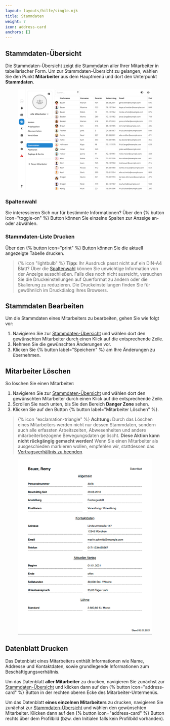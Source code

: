 ```yaml
---
layout: layouts/hilfe/single.njk
title: Stammdaten
weight: 7
icon: address-card
anchors: []
---
```


## Stammdaten-Übersicht

Die Stammdaten-Übersicht zeigt die Stammdaten aller Ihrer Mitarbeiter in tabellarischer Form. Um zur
Stammdaten-Übersicht zu gelangen, wählen Sie den Punkt **Mitarbeiter** aus dem Hauptmenü und dort den Unterpunkt
**Stammdaten**.

<figure caption="Die Stammdaten-Übersicht zeigt die Stammdaten aller Ihrer Mitarbeiter in tabellarischer Form.">
<img src="uebersicht.png" />
</figure>

### Spaltenwahl

Sie interessieren Sich nur für bestimmte Informationen? Über den {% button icon="toggle-on" %} Button können Sie einzelne Spalten zur Anzeige an- oder abwählen.

### Stammdaten-Liste Drucken

Über den {% button icon="print" %} Button können Sie die aktuell angezeigte Tabelle drucken.

> {% icon "lightbulb" %} **Tipp:** Ihr Ausdruck passt nicht auf ein DIN-A4 Blatt? Über die [Spaltenwahl](#spaltenwahl)
> können Sie unwichtige Information von der Anzeige ausschließen. Falls dies noch nicht ausreicht, versuchen Sie die
> Druckeinstellungen auf Querformat zu ändern oder die Skalierung zu reduzieren. Die Druckeinstellungen finden Sie für
> gewöhnlich im Druckdialog Ihres Browsers.

## Stammdaten Bearbeiten

Um die Stammdaten eines Mitarbeiters zu bearbeiten, gehen Sie wie folgt vor:

1. Navigieren Sie zur [Stammdaten-Übersicht](#stammdaten-übersicht) und wählen dort den gewünschten Mitarbeiter durch
   einen Klick auf die entsprechende Zeile.
2. Nehmen Sie die gewünschten Änderungen vor.
3. Klicken Sie {% button label="Speichern" %} am Ihre Änderungen zu übernehmen.

## Mitarbeiter Löschen

So löschen Sie einen Mitarbeiter:

1. Navigieren Sie zur [Stammdaten-Übersicht](#stammdaten-übersicht) und wählen dort den gewünschten Mitarbeiter durch
   einen Klick auf die entsprechende Zeile.
2. Scrollen Sie nach unten, bis Sie den Bereich **Danger Zone** sehen.
3. Klicken Sie auf den Button {% button label="Mitarbeiter Löschen" %}.

> {% icon "exclamation-triangle" %} **Achtung:** Durch das Löschen eines Mitarbeiters werden nicht nur dessen
> Stammdaten, sondern auch alle erfassten Arbeitszeiten, Abwesenheiten und andere mitarbeiterbezogene Bewegungsdaten
> gelöscht. **Diese Aktion kann nicht rückgängig gemacht werden!** Wenn Sie einen Mitarbeiter als ausgeschieden
> markieren wollen, empfehlen wir, stattdessen das [Vertragsverhältnis zu
> beenden](/hilfe/handbuch/vertrag/#vertrag-beenden).

<figure caption="Das Datenblatt fasst die grundlegenden Informationen eines Mitarbeiters auf einer DIN-A4 Seite zusammen." class="float-right">
<img src="datenblatt.png" />
</figure>

## Datenblatt Drucken

Das Datenblatt eines Mitarbeiters enthält Informationen wie Name, Addresse und Kontaktdaten, sowie grundlegende
Informationen zum Beschäftigungsverhältnis.

Um das Datenblatt **aller Mitarbeiter** zu drucken, navigieren Sie zunächst zur
[Stammdaten-Übersicht](stammdaten-übersicht) und klicken dann auf den {% button icon="address-card" %} Button in der rechten oberen Ecke des Mitarbeiter-Untermenüs.

Um das Datenblatt **eines einzelnen Mitarbeiters** zu drucken, navigieren Sie zunächst zur
[Stammdaten-Übersicht](stammdaten-übersicht) und wählen den gewünschten Mitarbeiter. Klicken dann auf den {% button icon="address-card" %} Button rechts über dem Profilbild (bzw. den Initialen falls kein Profilbild vorhanden).
